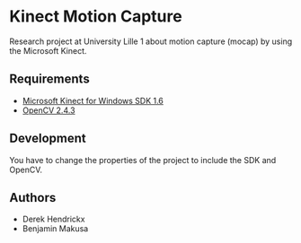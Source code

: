 Kinect Motion Capture
=====================
Research project at University Lille 1 about motion capture (mocap) by using the Microsoft Kinect.

Requirements
------------
* [Microsoft Kinect for Windows SDK 1.6](http://www.microsoft.com/en-us/kinectforwindows/develop/developer-downloads.aspx)
* [OpenCV 2.4.3](http://sourceforge.net/projects/opencvlibrary/files/opencv-win/2.4.3/OpenCV-2.4.3.exe/download)

Development
-----------
You have to change the properties of the project to include the SDK and OpenCV.

Authors
-------
* Derek Hendrickx
* Benjamin Makusa
